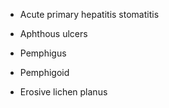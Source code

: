 - Acute primary hepatitis stomatitis

- Aphthous ulcers

- Pemphigus

- Pemphigoid

- Erosive lichen planus